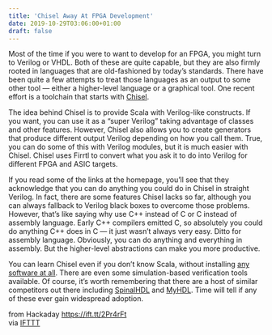 ```yaml
---
title: 'Chisel Away At FPGA Development'
date: 2019-10-29T03:06:00+01:00
draft: false
---
```


Most of the time if you were to want to develop for an FPGA, you might turn to Verilog or VHDL. Both of these are quite capable, but they are also firmly rooted in languages that are old-fashioned by today’s standards. There have been quite a few attempts to treat those languages as an output to some other tool — either a higher-level language or a graphical tool. One recent effort is a toolchain that starts with [Chisel](https://www.chisel-lang.org/).

The idea behind Chisel is to provide Scala with Verilog-like constructs. If you want, you can use it as a “super Verilog” taking advantage of classes and other features. However, Chisel also allows you to create generators that produce different output Verilog depending on how you call them. True, you can do some of this with Verilog modules, but it is much easier with Chisel. Chisel uses Firrtl to convert what you ask it to do into Verilog for different FPGA and ASIC targets.

If you read some of the links at the homepage, you’ll see that they acknowledge that you can do anything you could do in Chisel in straight Verilog. In fact, there are some features Chisel lacks so far, although you can always fallback to Verilog black boxes to overcome those problems. However, that’s like saying why use C++ instead of C or C instead of assembly language. Early C++ compilers emitted C, so absolutely you could do anything C++ does in C — it just wasn’t always very easy. Ditto for assembly language. Obviously, you can do anything and everything in assembly. But the higher-level abstractions can make you more productive.

You can learn Chisel even if you don’t know Scala, without installing [any software at all](https://mybinder.org/v2/gh/freechipsproject/chisel-bootcamp/master). There are even some simulation-based verification tools available. Of course, it’s worth remembering that there are a host of similar competitors out there including [SpinalHDL](https://hackaday.com/2018/12/08/vexrisc-v-exposed/) and [MyHDL](https://hackaday.com/2012/06/13/myhdl-python-programming-option-for-fpga/). Time will tell if any of these ever gain widespread adoption.

  
  
from Hackaday https://ift.tt/2Pr4rFt  
via [IFTTT](https://ifttt.com/?ref=da&site=blogger)